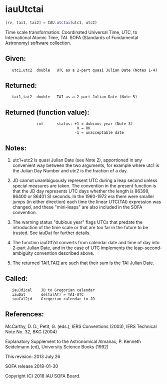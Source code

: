 # iauUtctai

```js
[rv, tai1, tai2] = IAU.utctai(utc1, utc2)
```

Time scale transformation:  Coordinated Universal Time, UTC, to
International Atomic Time, TAI.
SOFA (Standards of Fundamental Astronomy) software collection.


## Given:
```
   utc1,utc2  double   UTC as a 2-part quasi Julian Date (Notes 1-4)
```

## Returned:
```
   tai1,tai2  double   TAI as a 2-part Julian Date (Note 5)
```

## Returned (function value):
```
              int      status: +1 = dubious year (Note 3)
                                0 = OK
                               -1 = unacceptable date
```

## Notes:

1) utc1+utc2 is quasi Julian Date (see Note 2), apportioned in any
   convenient way between the two arguments, for example where utc1
   is the Julian Day Number and utc2 is the fraction of a day.

2) JD cannot unambiguously represent UTC during a leap second unless
   special measures are taken.  The convention in the present
   function is that the JD day represents UTC days whether the
   length is 86399, 86400 or 86401 SI seconds.  In the 1960-1972 era
   there were smaller jumps (in either direction) each time the
   linear UTC(TAI) expression was changed, and these "mini-leaps"
   are also included in the SOFA convention.

3) The warning status "dubious year" flags UTCs that predate the
   introduction of the time scale or that are too far in the future
   to be trusted.  See iauDat for further details.

4) The function iauDtf2d converts from calendar date and time of day
   into 2-part Julian Date, and in the case of UTC implements the
   leap-second-ambiguity convention described above.

5) The returned TAI1,TAI2 are such that their sum is the TAI Julian
   Date.

## Called:
```
   iauJd2cal    JD to Gregorian calendar
   iauDat       delta(AT) = TAI-UTC
   iauCal2jd    Gregorian calendar to JD
```

## References:

   McCarthy, D. D., Petit, G. (eds.), IERS Conventions (2003),
   IERS Technical Note No. 32, BKG (2004)

   Explanatory Supplement to the Astronomical Almanac,
   P. Kenneth Seidelmann (ed), University Science Books (1992)

This revision:  2013 July 26

SOFA release 2018-01-30

Copyright (C) 2018 IAU SOFA Board.